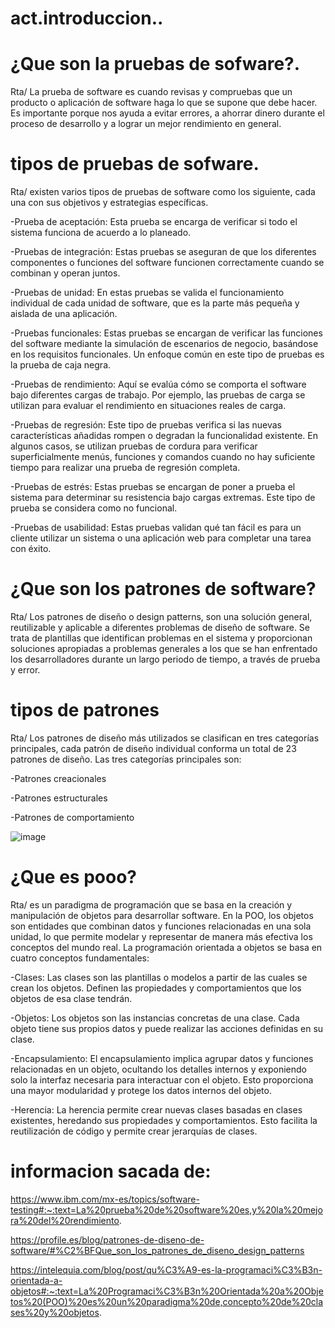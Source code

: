 # act.introduccion..
# ¿Que son la pruebas de sofware?.
Rta/ La prueba de software es cuando revisas y compruebas que un producto o aplicación de software haga lo que se supone que debe hacer. Es importante porque nos ayuda a evitar errores, a ahorrar dinero durante el proceso de desarrollo y a lograr un mejor rendimiento en general.
# tipos de pruebas de sofware.
Rta/ existen varios tipos de pruebas de software como los siguiente, cada una con sus objetivos y estrategias específicas. 

-Prueba de aceptación: Esta prueba se encarga de verificar si todo el sistema funciona de acuerdo a lo planeado.

-Pruebas de integración: Estas pruebas se aseguran de que los diferentes componentes o funciones del software funcionen correctamente cuando se combinan y operan juntos.

-Pruebas de unidad: En estas pruebas se valida el funcionamiento individual de cada unidad de software, que es la parte más pequeña y aislada de una aplicación.

-Pruebas funcionales: Estas pruebas se encargan de verificar las funciones del software mediante la simulación de escenarios de negocio, basándose en los requisitos funcionales. Un enfoque común en este tipo de pruebas es la prueba de caja negra.

-Pruebas de rendimiento: Aquí se evalúa cómo se comporta el software bajo diferentes cargas de trabajo. Por ejemplo, las pruebas de carga se utilizan para evaluar el rendimiento en situaciones reales de carga.

-Pruebas de regresión: Este tipo de pruebas verifica si las nuevas características añadidas rompen o degradan la funcionalidad existente. En algunos casos, se utilizan pruebas de cordura para verificar superficialmente menús, funciones y comandos cuando no hay suficiente tiempo para realizar una prueba de regresión completa.

-Pruebas de estrés: Estas pruebas se encargan de poner a prueba el sistema para determinar su resistencia bajo cargas extremas. Este tipo de prueba se considera como no funcional.

-Pruebas de usabilidad: Estas pruebas validan qué tan fácil es para un cliente utilizar un sistema o una aplicación web para completar una tarea con éxito.
# ¿Que son los patrones de software?
Rta/ Los patrones de diseño o design patterns, son una solución general, reutilizable y aplicable a diferentes problemas de diseño de software. Se trata de plantillas que identifican problemas en el sistema y proporcionan soluciones apropiadas a problemas generales a los que se han enfrentado los desarrolladores durante un largo periodo de tiempo, a través de prueba y error.
# tipos de patrones
Rta/ Los patrones de diseño más utilizados se clasifican en tres categorías principales, cada patrón de diseño individual conforma un total de 23 patrones de diseño. Las tres categorías principales son:

-Patrones creacionales

-Patrones estructurales

-Patrones de comportamiento

![image](https://github.com/bray0829/act.introduccion../assets/130944215/8c86d6c0-e547-4a3f-ba66-88100dc45918)

# ¿Que es pooo?
Rta/  es un paradigma de programación que se basa en la creación y manipulación de objetos para desarrollar software. En la POO, los objetos son entidades que combinan datos y funciones relacionadas en una sola unidad, lo que permite modelar y representar de manera más efectiva los conceptos del mundo real.
La programación orientada a objetos se basa en cuatro conceptos fundamentales:

-Clases: Las clases son las plantillas o modelos a partir de las cuales se crean los objetos. Definen las propiedades y comportamientos que los objetos de esa clase tendrán.

-Objetos: Los objetos son las instancias concretas de una clase. Cada objeto tiene sus propios datos y puede realizar las acciones definidas en su clase.

-Encapsulamiento: El encapsulamiento implica agrupar datos y funciones relacionadas en un objeto, ocultando los detalles internos y exponiendo solo la interfaz necesaria para interactuar con el objeto. Esto proporciona una mayor modularidad y protege los datos internos del objeto.

-Herencia: La herencia permite crear nuevas clases basadas en clases existentes, heredando sus propiedades y comportamientos. Esto facilita la reutilización de código y permite crear jerarquías de clases.

# informacion sacada de:
https://www.ibm.com/mx-es/topics/software-testing#:~:text=La%20prueba%20de%20software%20es,y%20la%20mejora%20del%20rendimiento.

https://profile.es/blog/patrones-de-diseno-de-software/#%C2%BFQue_son_los_patrones_de_diseno_design_patterns

https://intelequia.com/blog/post/qu%C3%A9-es-la-programaci%C3%B3n-orientada-a-objetos#:~:text=La%20Programaci%C3%B3n%20Orientada%20a%20Objetos%20(POO)%20es%20un%20paradigma%20de,concepto%20de%20clases%20y%20objetos.
